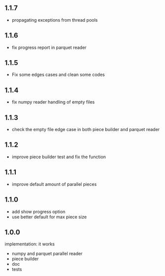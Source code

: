 ## 1.1.7

* propagating exceptions from thread pools

## 1.1.6

* fix progress report in parquet reader

## 1.1.5

* Fix some edges cases and clean some codes

## 1.1.4

* fix numpy reader handling of empty files

## 1.1.3

* check the empty file edge case in both piece builder and parquet reader

## 1.1.2

* improve piece builder test and fix the function

## 1.1.1

* improve default amount of parallel pieces

## 1.1.0

* add show progress option
* use better default for max piece size

## 1.0.0

implementation: it works

* numpy and parquet parallel reader
* piece builder
* doc
* tests
